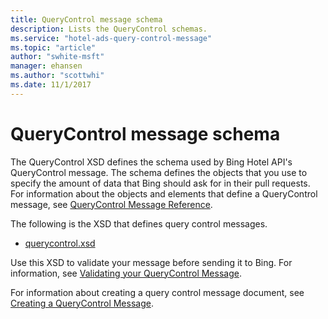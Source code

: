 ```yaml
---
title: QueryControl message schema
description: Lists the QueryControl schemas.
ms.service: "hotel-ads-query-control-message"
ms.topic: "article"
author: "swhite-msft"
manager: ehansen
ms.author: "scottwhi"
ms.date: 11/1/2017
---
```


# QueryControl message schema

The QueryControl XSD defines the schema used by Bing Hotel API's QueryControl message. The schema defines the objects that you use to specify the amount of data that Bing should ask for in their pull requests. For information about the objects and elements that define a QueryControl message, see [QueryControl Message Reference](../query-control-message/reference.md).

The following is the XSD that defines query control messages.

- [querycontrol.xsd](https://bhacstatic.blob.core.windows.net/schemas/query_control.xsd)

Use this XSD to validate your message before sending it to Bing. For information, see [Validating your QueryControl Message](../query-control-message/validate-query-control-message.md).

For information about creating a query control message document, see [Creating a QueryControl Message](../query-control-message/create-query-control-message.md).
